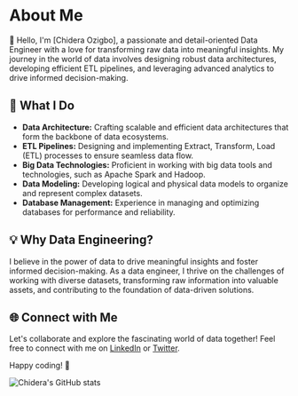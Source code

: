 # About Me

👋 Hello, I'm [Chidera Ozigbo], a passionate and detail-oriented Data Engineer with a love for transforming raw data into meaningful insights. My journey in the world of data involves designing robust data architectures, developing efficient ETL pipelines, and leveraging advanced analytics to drive informed decision-making.

## 🚀 What I Do

- **Data Architecture:** Crafting scalable and efficient data architectures that form the backbone of data ecosystems.
- **ETL Pipelines:** Designing and implementing Extract, Transform, Load (ETL) processes to ensure seamless data flow.
- **Big Data Technologies:** Proficient in working with big data tools and technologies, such as Apache Spark and Hadoop.
- **Data Modeling:** Developing logical and physical data models to organize and represent complex datasets.
- **Database Management:** Experience in managing and optimizing databases for performance and reliability.

## 💡 Why Data Engineering?

I believe in the power of data to drive meaningful insights and foster informed decision-making. As a data engineer, I thrive on the challenges of working with diverse datasets, transforming raw information into valuable assets, and contributing to the foundation of data-driven solutions.

## 🌐 Connect with Me

Let's collaborate and explore the fascinating world of data together! Feel free to connect with me on [LinkedIn](twhttps://www.linkedin.com/in/chidera-ozigbo/) or [Twitter](https://twitter.com/OzigboChidera).

Happy coding! 🚀


![Chidera's GitHub stats](https://github-readme-stats.vercel.app/api?username=Chideraozigbo&show_icons=true&theme=radical)
